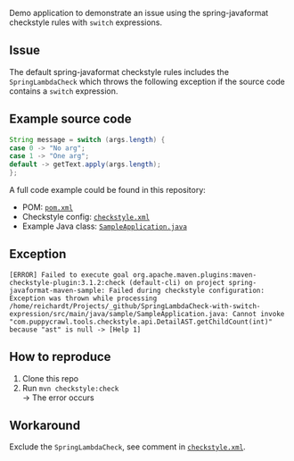 Demo application to demonstrate an issue using the spring-javaformat checkstyle rules with `switch` expressions.

## Issue

The default spring-javaformat checkstyle rules includes the `SpringLambdaCheck` which throws the following exception if
the source code contains a `switch` expression.

## Example source code

```java
String message = switch (args.length) {
case 0 -> "No arg";
case 1 -> "One arg";
default -> getText.apply(args.length);
};
```

A full code example could be found in this repository:
* POM: [`pom.xml`](pom.xml)
* Checkstyle config: [`checkstyle.xml`](checkstyle.xml)
* Example Java class: [`SampleApplication.java`](src/main/java/sample/SampleApplication.java)

## Exception

```shell
[ERROR] Failed to execute goal org.apache.maven.plugins:maven-checkstyle-plugin:3.1.2:check (default-cli) on project spring-javaformat-maven-sample: Failed during checkstyle configuration: Exception was thrown while processing /home/reichardt/Projects/_github/SpringLambdaCheck-with-switch-expression/src/main/java/sample/SampleApplication.java: Cannot invoke "com.puppycrawl.tools.checkstyle.api.DetailAST.getChildCount(int)" because "ast" is null -> [Help 1]
```

## How to reproduce

1. Clone this repo
2. Run `mvn checkstyle:check`  
   &rarr; The error occurs

## Workaround

Exclude the `SpringLambdaCheck`, see comment in [`checkstyle.xml`](checkstyle.xml).
